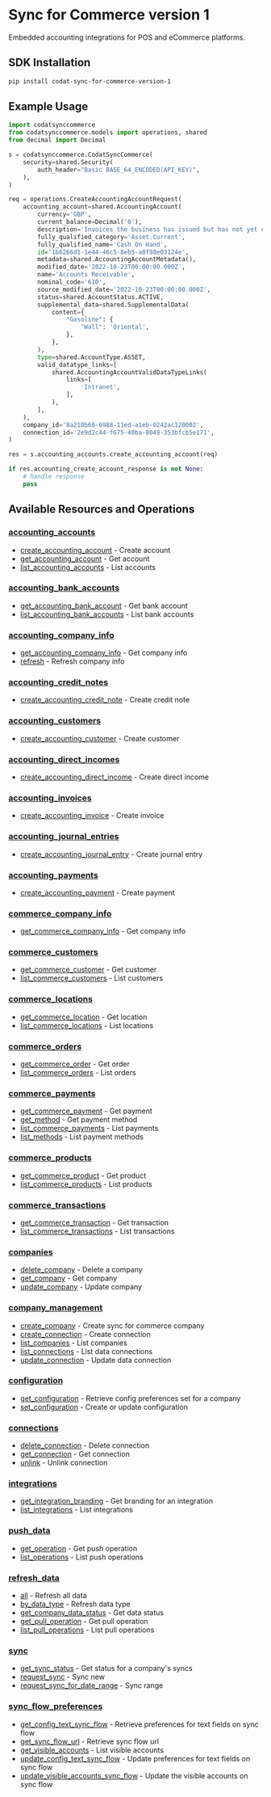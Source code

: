 # Sync for Commerce version 1

<!-- Start Codat Library Description -->
﻿Embedded accounting integrations for POS and eCommerce platforms.
<!-- End Codat Library Description -->

<!-- Start SDK Installation -->
## SDK Installation

```bash
pip install codat-sync-for-commerce-version-1
```
<!-- End SDK Installation -->

## Example Usage
<!-- Start SDK Example Usage -->
```python
import codatsynccommerce
from codatsynccommerce.models import operations, shared
from decimal import Decimal

s = codatsynccommerce.CodatSyncCommerce(
    security=shared.Security(
        auth_header="Basic BASE_64_ENCODED(API_KEY)",
    ),
)

req = operations.CreateAccountingAccountRequest(
    accounting_account=shared.AccountingAccount(
        currency='GBP',
        current_balance=Decimal('0'),
        description='Invoices the business has issued but has not yet collected payment on.',
        fully_qualified_category='Asset.Current',
        fully_qualified_name='Cash On Hand',
        id='1b6266d1-1e44-46c5-8eb5-a8f98e03124e',
        metadata=shared.AccountingAccountMetadata(),
        modified_date='2022-10-23T00:00:00.000Z',
        name='Accounts Receivable',
        nominal_code='610',
        source_modified_date='2022-10-23T00:00:00.000Z',
        status=shared.AccountStatus.ACTIVE,
        supplemental_data=shared.SupplementalData(
            content={
                "Gasoline": {
                    "Wall": 'Oriental',
                },
            },
        ),
        type=shared.AccountType.ASSET,
        valid_datatype_links=[
            shared.AccountingAccountValidDataTypeLinks(
                links=[
                    'Intranet',
                ],
            ),
        ],
    ),
    company_id='8a210b68-6988-11ed-a1eb-0242ac120002',
    connection_id='2e9d2c44-f675-40ba-8049-353bfcb5e171',
)

res = s.accounting_accounts.create_accounting_account(req)

if res.accounting_create_account_response is not None:
    # handle response
    pass
```
<!-- End SDK Example Usage -->

<!-- Start SDK Available Operations -->
## Available Resources and Operations


### [accounting_accounts](docs/sdks/accountingaccounts/README.md)

* [create_accounting_account](docs/sdks/accountingaccounts/README.md#create_accounting_account) - Create account
* [get_accounting_account](docs/sdks/accountingaccounts/README.md#get_accounting_account) - Get account
* [list_accounting_accounts](docs/sdks/accountingaccounts/README.md#list_accounting_accounts) - List accounts

### [accounting_bank_accounts](docs/sdks/accountingbankaccounts/README.md)

* [get_accounting_bank_account](docs/sdks/accountingbankaccounts/README.md#get_accounting_bank_account) - Get bank account
* [list_accounting_bank_accounts](docs/sdks/accountingbankaccounts/README.md#list_accounting_bank_accounts) - List bank accounts

### [accounting_company_info](docs/sdks/accountingcompanyinfo/README.md)

* [get_accounting_company_info](docs/sdks/accountingcompanyinfo/README.md#get_accounting_company_info) - Get company info
* [refresh](docs/sdks/accountingcompanyinfo/README.md#refresh) - Refresh company info

### [accounting_credit_notes](docs/sdks/accountingcreditnotes/README.md)

* [create_accounting_credit_note](docs/sdks/accountingcreditnotes/README.md#create_accounting_credit_note) - Create credit note

### [accounting_customers](docs/sdks/accountingcustomers/README.md)

* [create_accounting_customer](docs/sdks/accountingcustomers/README.md#create_accounting_customer) - Create customer

### [accounting_direct_incomes](docs/sdks/accountingdirectincomes/README.md)

* [create_accounting_direct_income](docs/sdks/accountingdirectincomes/README.md#create_accounting_direct_income) - Create direct income

### [accounting_invoices](docs/sdks/accountinginvoices/README.md)

* [create_accounting_invoice](docs/sdks/accountinginvoices/README.md#create_accounting_invoice) - Create invoice

### [accounting_journal_entries](docs/sdks/accountingjournalentries/README.md)

* [create_accounting_journal_entry](docs/sdks/accountingjournalentries/README.md#create_accounting_journal_entry) - Create journal entry

### [accounting_payments](docs/sdks/accountingpayments/README.md)

* [create_accounting_payment](docs/sdks/accountingpayments/README.md#create_accounting_payment) - Create payment

### [commerce_company_info](docs/sdks/commercecompanyinfo/README.md)

* [get_commerce_company_info](docs/sdks/commercecompanyinfo/README.md#get_commerce_company_info) - Get company info

### [commerce_customers](docs/sdks/commercecustomers/README.md)

* [get_commerce_customer](docs/sdks/commercecustomers/README.md#get_commerce_customer) - Get customer
* [list_commerce_customers](docs/sdks/commercecustomers/README.md#list_commerce_customers) - List customers

### [commerce_locations](docs/sdks/commercelocations/README.md)

* [get_commerce_location](docs/sdks/commercelocations/README.md#get_commerce_location) - Get location
* [list_commerce_locations](docs/sdks/commercelocations/README.md#list_commerce_locations) - List locations

### [commerce_orders](docs/sdks/commerceorders/README.md)

* [get_commerce_order](docs/sdks/commerceorders/README.md#get_commerce_order) - Get order
* [list_commerce_orders](docs/sdks/commerceorders/README.md#list_commerce_orders) - List orders

### [commerce_payments](docs/sdks/commercepayments/README.md)

* [get_commerce_payment](docs/sdks/commercepayments/README.md#get_commerce_payment) - Get payment
* [get_method](docs/sdks/commercepayments/README.md#get_method) - Get payment method
* [list_commerce_payments](docs/sdks/commercepayments/README.md#list_commerce_payments) - List payments
* [list_methods](docs/sdks/commercepayments/README.md#list_methods) - List payment methods

### [commerce_products](docs/sdks/commerceproducts/README.md)

* [get_commerce_product](docs/sdks/commerceproducts/README.md#get_commerce_product) - Get product
* [list_commerce_products](docs/sdks/commerceproducts/README.md#list_commerce_products) - List products

### [commerce_transactions](docs/sdks/commercetransactions/README.md)

* [get_commerce_transaction](docs/sdks/commercetransactions/README.md#get_commerce_transaction) - Get transaction
* [list_commerce_transactions](docs/sdks/commercetransactions/README.md#list_commerce_transactions) - List transactions

### [companies](docs/sdks/companies/README.md)

* [delete_company](docs/sdks/companies/README.md#delete_company) - Delete a company
* [get_company](docs/sdks/companies/README.md#get_company) - Get company
* [update_company](docs/sdks/companies/README.md#update_company) - Update company

### [company_management](docs/sdks/companymanagement/README.md)

* [create_company](docs/sdks/companymanagement/README.md#create_company) - Create sync for commerce company
* [create_connection](docs/sdks/companymanagement/README.md#create_connection) - Create connection
* [list_companies](docs/sdks/companymanagement/README.md#list_companies) - List companies
* [list_connections](docs/sdks/companymanagement/README.md#list_connections) - List data connections
* [update_connection](docs/sdks/companymanagement/README.md#update_connection) - Update data connection

### [configuration](docs/sdks/configuration/README.md)

* [get_configuration](docs/sdks/configuration/README.md#get_configuration) - Retrieve config preferences set for a company
* [set_configuration](docs/sdks/configuration/README.md#set_configuration) - Create or update configuration

### [connections](docs/sdks/connections/README.md)

* [delete_connection](docs/sdks/connections/README.md#delete_connection) - Delete connection
* [get_connection](docs/sdks/connections/README.md#get_connection) - Get connection
* [unlink](docs/sdks/connections/README.md#unlink) - Unlink connection

### [integrations](docs/sdks/integrations/README.md)

* [get_integration_branding](docs/sdks/integrations/README.md#get_integration_branding) - Get branding for an integration
* [list_integrations](docs/sdks/integrations/README.md#list_integrations) - List integrations

### [push_data](docs/sdks/pushdata/README.md)

* [get_operation](docs/sdks/pushdata/README.md#get_operation) - Get push operation
* [list_operations](docs/sdks/pushdata/README.md#list_operations) - List push operations

### [refresh_data](docs/sdks/refreshdata/README.md)

* [all](docs/sdks/refreshdata/README.md#all) - Refresh all data
* [by_data_type](docs/sdks/refreshdata/README.md#by_data_type) - Refresh data type
* [get_company_data_status](docs/sdks/refreshdata/README.md#get_company_data_status) - Get data status
* [get_pull_operation](docs/sdks/refreshdata/README.md#get_pull_operation) - Get pull operation
* [list_pull_operations](docs/sdks/refreshdata/README.md#list_pull_operations) - List pull operations

### [sync](docs/sdks/sync/README.md)

* [get_sync_status](docs/sdks/sync/README.md#get_sync_status) - Get status for a company's syncs
* [request_sync](docs/sdks/sync/README.md#request_sync) - Sync new
* [request_sync_for_date_range](docs/sdks/sync/README.md#request_sync_for_date_range) - Sync range

### [sync_flow_preferences](docs/sdks/syncflowpreferences/README.md)

* [get_config_text_sync_flow](docs/sdks/syncflowpreferences/README.md#get_config_text_sync_flow) - Retrieve preferences for text fields on sync flow
* [get_sync_flow_url](docs/sdks/syncflowpreferences/README.md#get_sync_flow_url) - Retrieve sync flow url
* [get_visible_accounts](docs/sdks/syncflowpreferences/README.md#get_visible_accounts) - List visible accounts
* [update_config_text_sync_flow](docs/sdks/syncflowpreferences/README.md#update_config_text_sync_flow) - Update preferences for text fields on sync flow
* [update_visible_accounts_sync_flow](docs/sdks/syncflowpreferences/README.md#update_visible_accounts_sync_flow) - Update the visible accounts on sync flow
<!-- End SDK Available Operations -->


